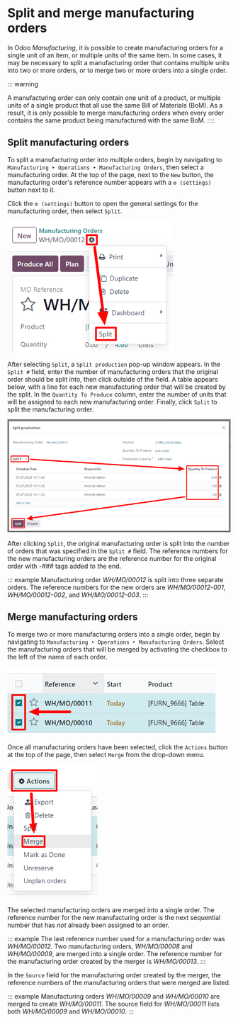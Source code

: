 # Split and merge manufacturing orders

In Odoo *Manufacturing*, it is possible to create manufacturing orders
for a single unit of an item, or multiple units of the same item. In
some cases, it may be necessary to split a manufacturing order that
contains multiple units into two or more orders, or to merge two or more
orders into a single order.

::: warning

A manufacturing order can only contain one unit of a product, or
multiple units of a single product that all use the same Bill of
Materials (BoM). As a result, it is only possible to merge manufacturing
orders when every order contains the same product being manufactured
with the same BoM.
::::

## Split manufacturing orders

To split a manufacturing order into multiple orders, begin by navigating
to
`Manufacturing ‣ Operations ‣ Manufacturing Orders`, then select a manufacturing order. At the top of
the page, next to the `New` button,
the manufacturing order\'s reference number appears with a
`⚙️ (settings)` button next to it.

Click the `⚙️ (settings)` button to
open the general settings for the manufacturing order, then select
`Split`.

![The Settings and Split buttons on a manufacturing order.](split_merge/settings-split.png)

After selecting `Split`, a
`Split production` pop-up window
appears. In the `Split #` field,
enter the number of manufacturing orders that the original order should
be split into, then click outside of the field. A table appears below,
with a line for each new manufacturing order that will be created by the
split. In the `Quantity To Produce`
column, enter the number of units that will be assigned to each new
manufacturing order. Finally, click `Split` to split the manufacturing order.

![The Split production pop-up window for a manufacturing order.](split_merge/split-production-window.png)

After clicking `Split`, the original
manufacturing order is split into the number of orders that was
specified in the `Split #` field. The
reference numbers for the new manufacturing orders are the reference
number for the original order with *-###* tags added to the end.

::: example
Manufacturing order *WH/MO/00012* is split into three separate orders.
The reference numbers for the new orders are *WH/MO/00012-001*,
*WH/MO/00012-002*, and *WH/MO/00012-003*.
:::

## Merge manufacturing orders

To merge two or more manufacturing orders into a single order, begin by
navigating to
`Manufacturing ‣ Operations ‣ Manufacturing Orders`. Select the manufacturing orders that will be
merged by activating the checkbox to the left of the name of each order.

![Select manufacturing orders that will be merged by clicking the checkbox for each.](split_merge/select-orders.png)

Once all manufacturing orders have been selected, click the
`Actions` button at the top of the
page, then select `Merge` from the
drop-down menu.

![The Actions and Merge buttons on the Manufacturing Orders page.](split_merge/actions-merge.png)

The selected manufacturing orders are merged into a single order. The
reference number for the new manufacturing order is the next sequential
number that has *not* already been assigned to an order.

::: example
The last reference number used for a manufacturing order was
*WH/MO/00012*. Two manufacturing orders, *WH/MO/00008* and
*WH/MO/00009*, are merged into a single order. The reference number for
the manufacturing order created by the merger is *WH/MO/00013*.
:::

In the `Source` field for the
manufacturing order created by the merger, the reference numbers of the
manufacturing orders that were merged are listed.

::: example
Manufacturing orders *WH/MO/00009* and *WH/MO/00010* are merged to
create *WH/MO/00011*. The source field for *WH/MO/00011* lists both
*WH/MO/00009* and *WH/MO/00010*.
:::
